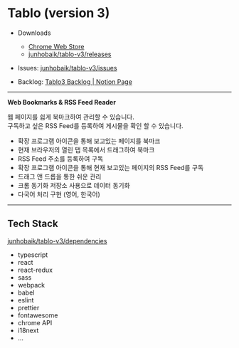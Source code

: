 # Tablo (version 3)

- Downloads

  - [Chrome Web Store](https://chrome.google.com/webstore/detail/tablo-web-bookmarks-rss-r/cdiobbblbgahienaeoflpcldpncgacbb)
  - [junhobaik/tablo-v3/releases](https://github.com/junhobaik/tablo-v3/releases)

- Issues: [junhobaik/tablo-v3/issues](https://github.com/junhobaik/tablo-v3/issues)
- Backlog: [Tablo3 Backlog | Notion Page](https://www.notion.so/junhobaik/Tablo3-Backlog-f93e886b4b3d439cab83a0538d1db57d)

---

**Web Bookmarks & RSS Feed Reader**

웹 페이지를 쉽게 북마크하여 관리할 수 있습니다.  
구독하고 싶은 RSS Feed를 등록하여 게시물을 확인 할 수 있습니다.

- 확장 프로그램 아이콘을 통해 보고있는 페이지를 북마크
- 현재 브라우저의 열린 탭 목록에서 드래그하여 북마크
- RSS Feed 주소를 등록하여 구독
- 확장 프로그램 아이콘을 통해 현재 보고있는 페이지의 RSS Feed를 구독
- 드래그 앤 드롭을 통한 쉬운 관리
- 크롬 동기화 저장소 사용으로 데이터 동기화
- 다국어 처리 구현 (영어, 한국어)

---

## Tech Stack

[junhobaik/tablo-v3/dependencies](https://github.com/junhobaik/tablo-v3/network/dependencies)

- typescript
- react
- react-redux
- sass
- webpack
- babel
- eslint
- prettier
- fontawesome
- chrome API
- i18next
- ...

